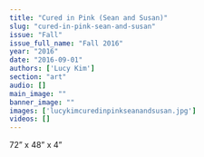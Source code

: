 ```yaml
---
title: "Cured in Pink (Sean and Susan)"
slug: "cured-in-pink-sean-and-susan"
issue: "Fall"
issue_full_name: "Fall 2016"
year: "2016"
date: "2016-09-01"
authors: ['Lucy Kim']
section: "art"
audio: []
main_image: ""
banner_image: ""
images: ['lucykimcuredinpinkseanandsusan.jpg']
videos: []
---
```

72” x 48” x 4”

